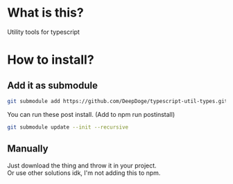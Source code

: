 # What is this?

Utility tools for typescript

# How to install?

## Add it as submodule

```bash
git submodule add https://github.com/DeepDoge/typescript-util-types.git ./src/types/util
```

You can run these post install. (Add to npm run postinstall)

```bash
git submodule update --init --recursive
```

## Manually

Just download the thing and throw it in your project.<br/>
Or use other solutions idk, I'm not adding this to npm.
